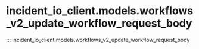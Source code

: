 # incident_io_client.models.workflows_v2_update_workflow_request_body

::: incident_io_client.models.workflows_v2_update_workflow_request_body